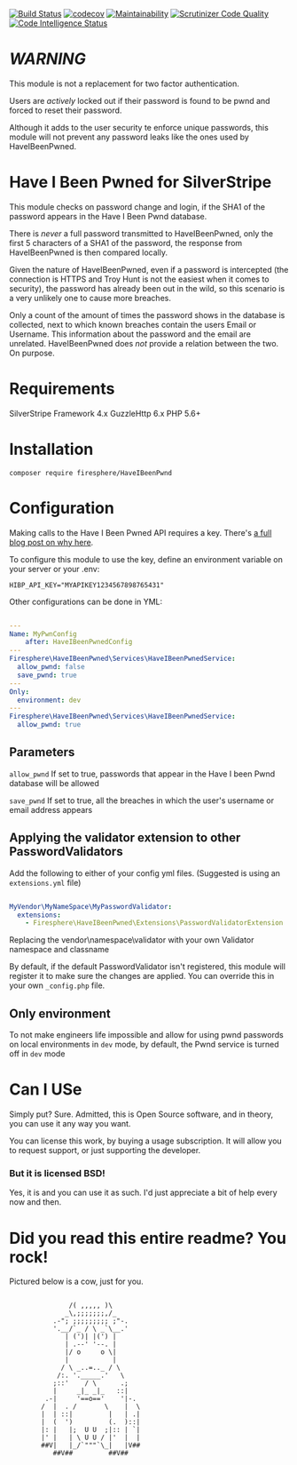 [![Build Status](https://scrutinizer-ci.com/g/Firesphere/silverstripe-haveibeenpwnd/badges/build.png?b=master)](https://scrutinizer-ci.com/g/Firesphere/silverstripe-haveibeenpwnd/build-status/master)
[![codecov](https://codecov.io/gh/Firesphere/silverstripe-haveibeenpwnd/branch/master/graph/badge.svg)](https://codecov.io/gh/Firesphere/silverstripe-haveibeenpwnd)
[![Maintainability](https://api.codeclimate.com/v1/badges/9d11289b0376bbd8356b/maintainability)](https://codeclimate.com/github/Firesphere/silverstripe-haveibeenpwnd/maintainability)
[![Scrutinizer Code Quality](https://scrutinizer-ci.com/g/Firesphere/silverstripe-haveibeenpwnd/badges/quality-score.png?b=master)](https://scrutinizer-ci.com/g/Firesphere/silverstripe-haveibeenpwnd/?branch=master)
[![Code Intelligence Status](https://scrutinizer-ci.com/g/Firesphere/silverstripe-haveibeenpwnd/badges/code-intelligence.svg?b=master)](https://scrutinizer-ci.com/code-intelligence)

# _**WARNING**_

This module is not a replacement for two factor authentication.

Users are _actively_ locked out if their password is found to be pwnd and forced to reset their password.

Although it adds to the user security te enforce unique passwords, this module will not prevent any password leaks like the ones used by HaveIBeenPwned.

# Have I Been Pwned for SilverStripe

This module checks on password change and login, if the SHA1 of the password appears in the Have I Been Pwnd database.

There is _never_ a full password transmitted to HaveIBeenPwned, only the first 5 characters of a SHA1 of the password, the response
from HaveIBeenPwned is then compared locally.

Given the nature of HaveIBeenPwned, even if a password is intercepted (the connection is HTTPS and Troy Hunt is not the easiest
when it comes to security), the password has already been out in the wild, so this scenario is a very unlikely one to cause more breaches.

Only a count of the amount of times the password shows in the database is collected, next to which known breaches contain the users Email or Username.
This information about the password and the email are unrelated. HaveIBeenPwned does _not_ provide a relation between the two. On purpose.

# Requirements

SilverStripe Framework 4.x
GuzzleHttp 6.x
PHP 5.6+

# Installation

`composer require firesphere/HaveIBeenPwnd`

# Configuration


Making calls to the Have I Been Pwned API requires a key. There's [a full blog post on why here](https://www.troyhunt.com/authentication-and-the-have-i-been-pwned-api).

To configure this module to use the key, define an environment variable on your server or your .env:

```dotenv
HIBP_API_KEY="MYAPIKEY1234567898765431"
```

Other configurations can be done in YML:
```yaml

---
Name: MyPwnConfig
    after: HaveIBeenPwnedConfig
---
Firesphere\HaveIBeenPwned\Services\HaveIBeenPwnedService:
  allow_pwnd: false
  save_pwnd: true
---
Only:
  environment: dev
---
Firesphere\HaveIBeenPwned\Services\HaveIBeenPwnedService:
  allow_pwnd: true
```

## Parameters

`allow_pwnd` If set to true, passwords that appear in the Have I been Pwnd database will be allowed

`save_pwnd` If set to true, all the breaches in which the user's username or email address appears

## Applying the validator extension to other PasswordValidators

Add the following to either of your config yml files. (Suggested is using an `extensions.yml` file)

```yaml

MyVendor\MyNameSpace\MyPasswordValidator:
  extensions:
    - Firesphere\HaveIBeenPwned\Extensions\PasswordValidatorExtension

```

Replacing the vendor\namespace\validator with your own Validator namespace and classname

By default, if the default PasswordValidator isn't registered, this module will register it
to make sure the changes are applied. You can override this in your own `_config.php` file.

## Only environment

To not make engineers life impossible and allow for using pwnd passwords on local environments in `dev` mode,
by default, the Pwnd service is turned off in `dev` mode

# Can I USe

Simply put? Sure. Admitted, this is Open Source software, and in theory, you can use it any way you want.

You can license this work, by buying a usage subscription. It will allow you to request support, or just supporting the developer.

### But it is licensed BSD!

Yes, it is and you can use it as such. I'd just appreciate a bit of help every now and then.

# Did you read this entire readme? You rock!

Pictured below is a cow, just for you.
```

               /( ,,,,, )\
              _\,;;;;;;;,/_
           .-"; ;;;;;;;;; ;"-.
           '.__/`_ / \ _`\__.'
              | (')| |(') |
              | .--' '--. |
              |/ o     o \|
              |           |
             / \ _..=.._ / \
            /:. '._____.'   \
           ;::'    / \      .;
           |     _|_ _|_   ::|
         .-|     '==o=='    '|-.
        /  |  . /       \    |  \
        |  | ::|         |   | .|
        |  (  ')         (.  )::|
        |: |   |;  U U  ;|:: | `|
        |' |   | \ U U / |'  |  |
        ##V|   |_/`"""`\_|   |V##
           ##V##         ##V##
```
